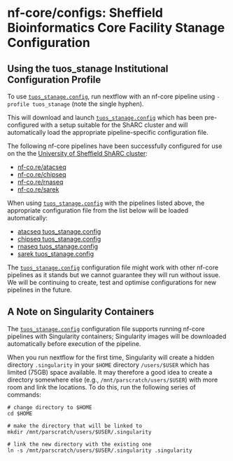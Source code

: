 # nf-core/configs: Sheffield Bioinformatics Core Facility Stanage Configuration

## Using the tuos_stanage Institutional Configuration Profile

To use [`tuos_stanage.config`](../conf/tuos_stanage.config), run nextflow with an nf-core pipeline using `-profile tuos_stanage` (note the single hyphen).

This will download and launch [`tuos_stanage.config`](../conf/tuos_stanage.config) which has been pre-configured with a setup suitable for the ShARC cluster and will automatically load the appropriate pipeline-specific configuration file.

The following nf-core pipelines have been successfully configured for use on the the [University of Sheffield ShARC cluster](https://docs.hpc.shef.ac.uk/en/latest/index.html):

- [nf-co.re/atacseq](https://nf-co.re/atacseq)
- [nf-co.re/chipseq](https://nf-co.re/chipseq)
- [nf-co.re/rnaseq](https://nf-co.re/rnaseq)
- [nf-co.re/sarek](https://nf-co.re/sarek)

When using [`tuos_stanage.config`](../conf/tuos_stanage.config) with the pipelines listed above, the appropriate configuration file from the list below will be loaded automatically:

- [atacseq tuos_stanage.config](../conf/pipeline/atacseq/tuos_stanage.config)
- [chipseq tuos_stanage.config](../conf/pipeline/chipseq/tuos_stanage.config)
- [rnaseq tuos_stanage.config](../conf/pipeline/rnaseq/tuos_stanage.config)
- [sarek tuos_stanage.config](../conf/pipeline/sarek/tuos_stanage.config)

The [`tuos_stanage.config`](../conf/tuos_stanage.config) configuration file might work with other nf-core pipelines as it stands but we cannot guarantee they will run without issue. We will be continuing to create, test and optimise configurations for new pipelines in the future.

## A Note on Singularity Containers

The [`tuos_stanage.config`](../conf/tuos_stanage.config) configuration file supports running nf-core pipelines with Singularity containers; Singularity images will be downloaded automatically before execution of the pipeline.

When you run nextflow for the first time, Singularity will create a hidden directory `.singularity` in your `$HOME` directory `/users/$USER` which has limited (75GB) space available. It may therefore a good idea to create a directory somewhere else (e.g., `/mnt/parscratch/users/$USER`) with more room and link the locations. To do this, run the following series of commands:

```shell
# change directory to $HOME
cd $HOME

# make the directory that will be linked to
mkdir /mnt/parscratch/users/$USER/.singularity

# link the new directory with the existing one
ln -s /mnt/parscratch/users/$USER/.singularity .singularity
```
